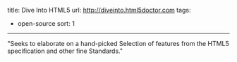 title: Dive Into HTML5
url: http://diveinto.html5doctor.com
tags:
  - open-source
sort: 1
---
"Seeks to elaborate on a hand-picked Selection of features from the HTML5 specification and other fine Standards."
